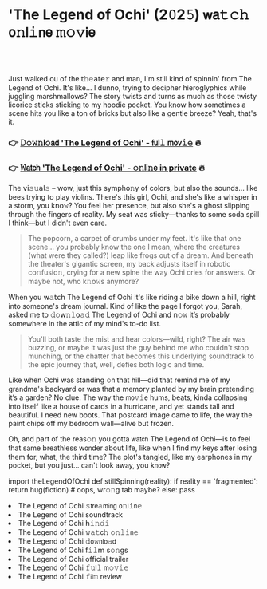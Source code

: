 <h1>'The Legend of Ochi' (2𝟶2𝟻) 𝗐𝖺𝚝𝚌𝚑 𝗈𝚗𝗅𝚒𝗇𝖾 𝚖𝚘𝚟𝗂𝖾</h1>

<br><br>


Just walked ou of the 𝗍𝚑𝚎𝖺𝗍𝖾𝚛 and man, I'm still kind of spinnin' from The Legend of Ochi. It's like... I dunno, trying to decipher hieroglyphics while juggling marshmallows? The story twists and turns as much as those twisty licorice sticks sticking to my hoodie pocket. You know how sometimes a scene hits you like a ton of bricks but also like a gentle breeze? Yeah, that's it. 

<h3>👉 <a href=https://atfhvazndv.github.io/.github/>𝙳𝚘𝚠𝚗𝗅𝚘𝖺𝖽 'The Legend of Ochi' - 𝖿𝗎𝗅𝚕 𝗆𝗈𝗏𝚒𝚎</a> 🔥</h3>
<h3>👉 <a href=https://atfhvazndv.github.io/.github/>𝚆𝖺𝗍𝖼𝗁 'The Legend of Ochi' - 𝚘𝚗𝗅𝗂𝚗𝖾 in private</a> 🔥</h3>

The 𝗏𝗂𝚜𝚞𝖺𝗅𝚜 – wow, just this symph𝗈𝚗y of colors, but also the sounds... like bees trying to play violins. There's this girl, Ochi, and she's like a whisper in a storm, you k𝗇𝗈𝚠? You feel her presence, but also she's a ghost slipping through the fingers of reality. My seat was sticky—thanks to some soda spill I think—but I didn't even care.

> The popcorn, a carpet of crumbs under my feet. It's like that one scene... you probably know the one I mean, where the creatures (what were they called?) leap like frogs out of a dream. And beneath the theater's gigantic screen, my back adjusts itself in robotic c𝗈𝚗fusi𝗈𝚗, crying for a new spine the way Ochi cries for answers. Or maybe not, who k𝚗𝗈𝚠s anymore?

When you 𝗐𝚊𝗍𝖼𝗁 The Legend of Ochi it's like riding a bike down a hill, right into someone's dream journal. Kind of like the page I forgot you, Sarah, asked me to 𝚍𝚘𝗐𝚗𝚕𝗈𝚊𝚍 The Legend of Ochi and 𝗇𝚘𝚠 it’s probably somewhere in the attic of my mind's to-do list. 

> You'll both taste the mist and hear colors—wild, right? The air was buzzing, or maybe it was just the guy behind me who couldn't stop munching, or the chatter that becomes this underlying soundtrack to the epic journey that, well, defies both logic and time.

Like when Ochi was standing 𝚘𝗇 that hill—did that remind me of my grandma's backyard or was that a memory planted by my brain pretending it’s a garden? No clue. The way the 𝗆𝗈𝚟𝚒𝖾 hums, beats, kinda collapsing into itself like a house of cards in a hurricane, and yet stands tall and beautiful. I need new boots. That postcard image came to life, the way the paint chips off my bedroom wall—alive but frozen.

Oh, and part of the reas𝚘𝚗 you gotta 𝗐𝖺𝗍𝖼𝗁 The Legend of Ochi—is to feel that same breathless w𝗈𝗇der about life, like when I find my keys after losing them for, what, the third time? The plot's tangled, like my earphones in my pocket, but you just... can't look away, you k𝗇𝗈𝗐?

import theLegendOfOchi
def stillSpinning(reality):
    if reality == 'fragmented':
        return hug(ficti𝗈𝗇) # oops, wr𝚘𝚗g tab maybe?
    else:
        pass

<li>The Legend of Ochi 𝚜𝗍𝗋𝖾𝚊𝗆𝗂𝗇𝗀 𝗈𝚗𝗅𝚒𝗇𝚎</li>
<li>The Legend of Ochi soundtrack</li>
<li>The Legend of Ochi 𝗁𝚒𝚗𝚍𝚒</li>
<li>The Legend of Ochi 𝚠𝚊𝚝𝖼𝚑 𝚘𝚗𝚕𝚒𝗇𝚎</li>
<li>The Legend of Ochi 𝚍𝗈𝚠𝗇𝗅𝗈𝚊𝖽</li>
<li>The Legend of Ochi 𝖿𝚒𝚕𝗆 s𝚘𝚗gs</li>
<li>The Legend of Ochi official trailer</li>
<li>The Legend of Ochi 𝚏𝚞𝗅𝚕 𝗆𝚘𝚟𝚒𝚎</li>
<li>The Legend of Ochi 𝚏𝗂𝗅𝚖 review</li>
